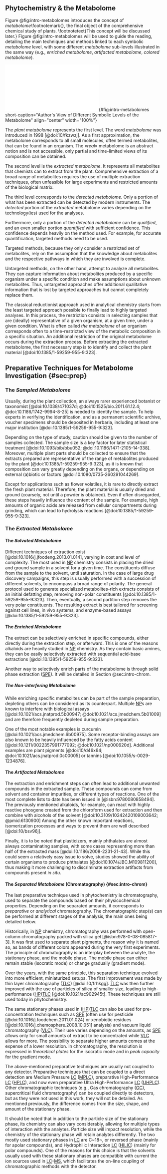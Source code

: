 ## Phytochemistry & the Metabolome

Figure @fig:intro-metabolomes introduces the concept of *metabolome*\footnotemark{}, the final object of the comprehensive chemical study of plants.
\footnotetext{This concept will be discussed later.}
Figure @fig:intro-metabolomes will be used to guide the reading, detailing the main techniques and methods linked to each symbolic *metabolome* level, with some different *metabolome* sub-levels illustrated in the same way (e.g., *enriched metabolome*, *artifacted metabolome*, *colored metabolome*).

![**Author's view of different symbolic levels of the metabolome.**](images/intro-metabolomes.pdf "intro-metabolomes"){#fig:intro-metabolomes short-caption="Author's View of Different Symbolic Levels of the Metabolome" align="center" width="100%"}

The *plant metabolome* represents the first level.
The word *metabolome* was introduced in 1998 [@doi:10/fkzwzj].
As a first approximation, the metabolome corresponds to all small molecules, often termed metabolites, that can be found in an organism.
The «*real*» metabolome is an abstract notion and is not accessible, only partial and time-limited views of its composition can be obtained.

The second level is the *extracted metabolome*.
It represents all metabolites that chemists can to extract from the plant.
Comprehensive extraction of a broad range of metabolites requires the use of multiple extraction techniques, often unfeasible for large experiments and restricted amounts of the biological matrix.

The third level corresponds to the *detected metabolome*.
Only a portion of what has been extracted can be detected by modern instruments.
The *detected* portion of the *extracted* metabolome varies depending on the technology(ies) used for the analyses.

Furthermore, only a portion of the *detected metabolome* can be *qualified*, and an even smaller portion *quantified* with sufficient confidence.
This confidence depends heavily on the method used.
For example, for accurate quantification, targeted methods need to be used.

Targeted methods, because they only consider a restricted set of metabolites, rely on the assumption that the knowledge about metabolites and the respective pathways in which they are involved is complete.

Untargeted methods, on the other hand, attempt to analyze all metabolites.
They can capture information about metabolites produced by a specific organism under a specific condition and make assumptions about unknown metabolites.
Thus, untargeted approaches offer additional qualitative information that is lost by targeted approaches but cannot completely replace them.

The classical reductionist approach used in analytical chemistry starts from the least targeted approach possible to finally lead to highly targeted analyses.
In this process, the restriction consists in selecting samples that are (ideally) representative of a given organism, at a given time, under a given condition.
What is often called *the metabolome* of an organism corresponds often to a time-restricted view of the metabolic composition in a specific situation. 
An additional restriction of the original metabolome occurs during the extraction process.
Before extracting the extracted metabolome, the first necessary step is to identify and collect the plant material [@doi:10.1385/1-59259-955-9:323].

## Preparative Techniques for Metabolome Investigation {#sec:prep}

### The *Sampled Metabolome*

Usually, during the plant collection, an always rarer experienced botanist or taxonomist [@doi:10.1038/471037d; @doi:10.1525/bio.2011.61.12.4; @doi:10.1186/1742-9994-8-25] is needed to identify the sample.
To help experts in verifying the identification, and as a permanent scientific archive, voucher specimens should be deposited in herbaria, including at least one major institution [@doi:10.1385/1-59259-955-9:323].

Depending on the type of study, caution should be given to the number of samples collected.
The sample size is a key factor for later statistical treatment [@doi:10.1093/bib/bbu052; @doi:10.1186/1471-2105-14-338]. 
Moreover, multiple plant parts should be collected to ensure that the extracts prepared are representative of the range of metabolites produced by the plant [@doi:10.1385/1-59259-955-9:323], as it is known that composition can vary greatly depending on the organs, or depending on external (a)biotic or factors [@doi:10.1080/0735-260291044269].

Except for applications such as flower volatiles, it is rare to directly extract the fresh plant material.
Therefore, the plant material is usually dried and ground (coarsely, not until a powder is obtained).
Even if often disregarded, these steps heavily influence the content of the sample.
For example, high amounts of organic acids are released from cellular compartments during grinding, which can lead to hydrolysis reactions [@doi:10.1385/1-59259-955-9:323].

### The *Extracted Metabolome*

#### The *Solvated Metabolome*

Different techniques of extraction exist [@doi:10.1016/j.jfoodeng.2013.01.014], varying in cost and level of complexity.
The most used in [NP](#np) chemistry consists in placing the dried and ground sample in a solvent for a given time.
The constituents diffuse from the sample to the solvent, until saturation.
In the case of large drug discovery campaigns, this step is usually performed with a succession of different solvents, to encompass a broad range of polarity.
The general protocol used to generate specialized metabolites-rich extracts consists of an initial defatting step, removing non-polar constituents [@doi:10.1385/1-59259-955-9:323]. 
Then, eventually, a second partition step removes the very polar constituents. 
The resulting extract is best tailored for screening against cell lines, in vivo systems, and enzyme-based assays [@doi:10.1385/1-59259-955-9:323].

#### The *Enriched Metabolome*

The extract can be selectively enriched in specific compounds, either directly during the extraction step, or afterward.
This is one of the reasons alkaloids are heavily studied in [NP](#np) chemistry.
As they contain basic amines, they can be easily selectively extracted with sequential acid-base extractions [@doi:10.1385/1-59259-955-9:323].

Another way to selectively enrich parts of the metabolome is through solid phase extraction ([SPE](#spe)).
It will be detailed in Section @sec:intro-chrom.

##### The *Non-interfering Metabolome*

While enriching specific metabolites can be part of the sample preparation, depleting others can be considered as its counterpart.
Multiple [NP](#np)s are known to interfere with biological assays [@doi:10.1021/acs.jnatprod.5b00947; @doi:10.1021/acs.jmedchem.5b01009] and are therefore frequently depleted during sample preparation.

One of the most notable examples is curcumin [@doi:10.1021/acs.jmedchem.6b00975].
Some receptor-binding assays are also known to be heavily influenced by the fatty acids content [@doi:10.1211/0022357991777092; @doi:10.1021/np000620d].
Additional examples are plant pigments [@doi:10/d46x64; @doi:10.1021/acs.jnatprod.0c00005] or tannins [@doi:10.1055/s-0029-1234876].

#### The *Artifacted Metabolome*

The extraction and enrichment steps can often lead to additional unwanted compounds in the extracted sample.
These compounds can come from solvent and container impurities, or different types of reactions.
One of the most complete lists to date has been issued in [@isbn:9780080858494].
The previously mentioned alkaloids, for example, can react with highly reactive phosgene created from the chloroform used for extraction and then combine with alcohols of the solvent [@doi:10.3109/10242420109003642; @pmid:6130900]
Among the other known important reactions, isomerization processes and ways to prevent them are well described [@doi:10/bsv96j].

Finally, it is to be noted that plasticizers, mainly phthalates are almost always contaminating samples, with some cases representing more than half of the extracted mass [@doi:10.1186/2008-2231-21-43].
While this could seem a relatively easy issue to solve, studies showed the ability of certain organisms to produce phthalates [@doi:10.1074/JBC.M109811200], thus making it more challenging to discriminate extraction artifacts from compounds present *in situ*.

#### The *Separated Metabolome* (Chromatography) {#sec:intro-chrom}

The last preparative technique used in phytochemistry is chromatography, used to separate the compounds based on their physicochemical properties.
Depending on the separated amounts, it corresponds to *preparative* or *analytical* chromatography.
The chromatographic step(s) can be performed at different stages of the analysis, the main ones being detailed below.

Historically, in [NP](#np) chemistry, chromatography was performed with open-column chromatography packed with silica gel [@isbn:978-0-08-085817-3].
It was first used to separate plant pigments, the reason why it is named so, as bands of different colors appeared during the very first experiments.
The principle of chromatography is an interplay between the analyte, the stationary phase, and 
the mobile phase.
The mobile phase can either remain stable (isocratic mode) or change gradually (gradient mode).

Over the years, with the same principle, this separation technique evolved into more efficient, miniaturized setups.
The first improvement was made by thin layer chromatography ([TLC](#tlc)) [@doi:10/frhkgg].
[TLC](#tlc) was then further improved with the use of particles of silica of smaller size, leading to high-performance ([HP](#hp))[TLC](#tlc) [@doi:10.1021/ac902945t].
These techniques are still used today in phytochemistry.

The same stationary phases used in ([HP](#hp))[TLC](#tlc) can also be used for pre-concentration techniques such as [SPE](#spe) (often use for pesticide [@doi:10.1016/j.foodchem.2011.01.024] or xenobiotic residues [@doi:10.1016/j.chemosphere.2008.10.051] analysis) and vacuum liquid chromatography ([VLC](#vlc)).
Their use varies depending on the amounts, as [SPE](#spe) allows only for small amounts of extract to be concentrated while [VLC](#vlc) allows for more.
The possibility to separate higher amounts comes at the expense of a lower resolution.
In chromatography, the resolution is expressed in *theoretical plates* for the isocratic mode and in *peak capacity* for the gradient mode.

The above-mentioned preparative techniques are usually not coupled to any detector.
Preparative techniques that can be coupled to a direct detection are Medium Pressure [LC](#lc) ([MPLC](#mplc)), preparative High-Performance [LC](#lc) ([HPLC](#hplc)), and now even preparative Ultra High-Performance [LC](#lc) ([UHPLC](#uhplc)).
Other chromatographic techniques (e.g., Gas chromatography ([GC](#gc)), supercritical fluid chromatography) can be coupled directly to detectors, but as they were not used in this work, they will not be detailed.
As mentioned previously, the difference comes from the size, shape, and amount of the stationary phase.

It should be noted that in addition to the particle size of the stationary phase, its chemistry can also vary considerably, allowing for multiple types of interaction with the analytes.
Particle size will impact resolution, while the chemistry of the stationary phase will retain analytes differently.
The two mostly used stationary phases in [LC](#lc) are C~18~, or reversed phase (mainly for apolar compounds), and Hydrophilic Interaction [LC](#lc) ([HILIC](#hilic)) (mainly for polar compounds).
One of the reasons for this choice is that the solvents usually used with these stationary phases are compatible with current the ion sources used in [LC](#lc)-[MS](#ms), which facilitates the on-line coupling of chromatographic methods with the detector.

